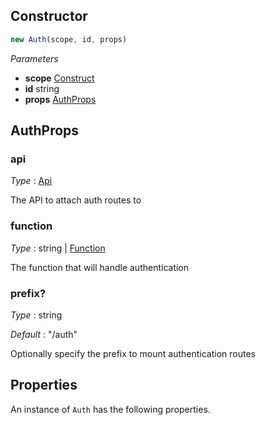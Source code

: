 <!--
!!!!!!!!!!!!!!!!!!!!!!!!!!!!!!!!!!!!!!!!!!!!!!!!!!!!!!!!!!!!!!!
!!                                                           !!
!!  This file has been automatically generated, do not edit  !!
!!                                                           !!
!!!!!!!!!!!!!!!!!!!!!!!!!!!!!!!!!!!!!!!!!!!!!!!!!!!!!!!!!!!!!!!
-->

## Constructor
```ts
new Auth(scope, id, props)
```
_Parameters_
- __scope__ <span class="mono">[Construct](https://docs.aws.amazon.com/cdk/api/v2/docs/constructs.Construct.html)</span>
- __id__ <span class="mono">string</span>
- __props__ <span class="mono">[AuthProps](#authprops)</span>
## AuthProps


### api

_Type_ : <span class="mono">[Api](Api#api)</span>

The API to attach auth routes to

### function

_Type_ : <span class='mono'><span class="mono">string</span> | <span class="mono">[Function](Function#function)</span></span>

The function that will handle authentication

### prefix?

_Type_ : <span class="mono">string</span>

_Default_ : <span class="mono">"/auth"</span>

Optionally specify the prefix to mount authentication routes

## Properties
An instance of `Auth` has the following properties.